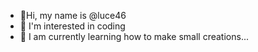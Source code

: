- 👋Hi, my name is @luce46
- 👀 I'm interested in coding
- 🌱 I am currently learning how to make small creations...

<!---
luce46/luce46 is a ✨ special ✨ repository because its `README.md` (this file) appears on your GitHub profile.
You can click the Preview link to take a look at your changes.
--->
